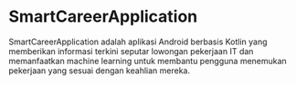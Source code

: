 # SmartCareerApplication
SmartCareerApplication adalah aplikasi Android berbasis Kotlin yang memberikan informasi terkini seputar lowongan pekerjaan IT dan memanfaatkan machine learning untuk membantu pengguna menemukan pekerjaan yang sesuai dengan keahlian mereka.
